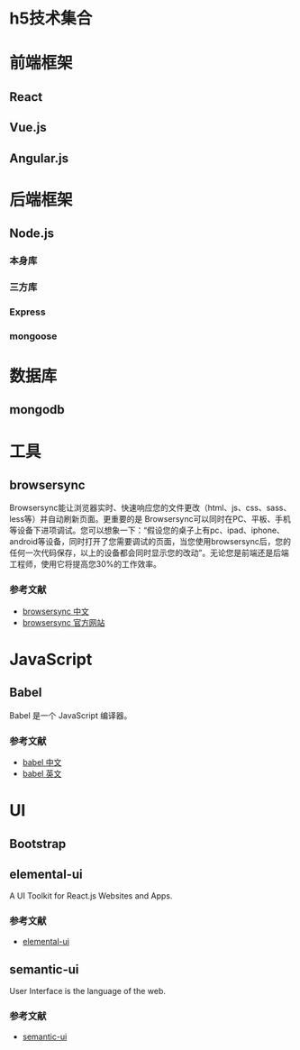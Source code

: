 # h5技术集合


# 前端框架


## React



## Vue.js



## Angular.js


# 后端框架

## Node.js

### 本身库

### 三方库

### Express




### mongoose





# 数据库

## mongodb


# 工具

## browsersync

Browsersync能让浏览器实时、快速响应您的文件更改（html、js、css、sass、less等）并自动刷新页面。更重要的是 Browsersync可以同时在PC、平板、手机等设备下进项调试。您可以想象一下：“假设您的桌子上有pc、ipad、iphone、android等设备，同时打开了您需要调试的页面，当您使用browsersync后，您的任何一次代码保存，以上的设备都会同时显示您的改动”。无论您是前端还是后端工程师，使用它将提高您30%的工作效率。

### 参考文献
* [browsersync 中文](http://www.browsersync.cn/)
* [browsersync 官方网站](https://browsersync.io/)


# JavaScript

## Babel

Babel 是一个 JavaScript 编译器。

### 参考文献
* [babel 中文](http://babeljs.cn/)
* [babel 英文](http://babeljs.io/)



# UI

## Bootstrap

## elemental-ui 

A UI Toolkit for React.js Websites and Apps.

### 参考文献
* [elemental-ui](http://elemental-ui.com/)


## semantic-ui

User Interface is the language of the web.


### 参考文献
* [semantic-ui](https://semantic-ui.com/)

